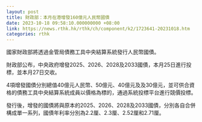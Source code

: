 ```yaml
---
layout: post
title: 財政部：本月在港增發160億元人民幣國債
date: 2023-10-18 09:58:10.000000000 +08:00
link: https://news.rthk.hk/rthk/ch/component/k2/1723641-20231018.htm
categories: rthk
---
```


國家財政部將透過金管局債務工具中央結算系統發行人民幣國債。

財政部公布，中央政府增發2025、2026、2028及2033國債，本月25日進行投標，並本月27日交收。

4項增發國債分別總值40億元人民幣、50億元、40億元及及30億元，並可供合資格的債務工具中央結算系統成員以價格為標的，通過系統投標平台進行競價投標。

發行後，增發的國債將與原本的2025、2026、2028及2033國債，分別各自合併構成單一系列，國債年利率分別為2.2厘、2.3厘、2.52厘和2.71厘。
